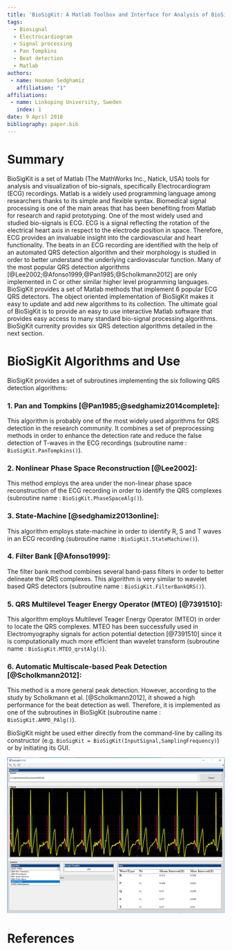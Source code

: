 ```yaml
---
title: 'BioSigKit: A Matlab Toolbox and Interface for Analysis of BioSignals'
tags:
  - Biosignal
  - Electrocardiogram
  - Signal processing
  - Pan Tompkins
  - Beat detection
  - Matlab
authors:
 - name: Hooman Sedghamiz
   affiliation: "1"
affiliations:
 - name: Linkoping University, Sweden
   index: 1
date: 9 April 2018
bibliography: paper.bib
---
```


# Summary
BioSigKit is a set of Matlab (The MathWorks Inc., Natick, USA) tools for analysis and visualization of bio-signals, specifically Electrocardiogram (ECG) recordings. Matlab is a widely used programming language among researchers thanks to its simple and flexible syntax. Biomedical signal processing is one of the main areas that has been benefiting from Matlab for research and rapid prototyping. One of the most widely used and studied bio-signals is ECG. ECG is a signal reflecting the rotation of the electrical heart axis in respect to the electrode position in space. Therefore, ECG provides an invaluable insight into the cardiovascular and heart functionality. The beats in an ECG recording are identified with the help of an automated QRS detection algorithm and their morphology is studied in order to better understand the underlying cardiovascular function. Many of the most popular QRS detection algorithms [@Lee2002;@Afonso1999;@Pan1985;@Scholkmann2012] are only implemented in C or other similar higher level programming languages. BioSigKit provides a set of Matlab methods that implement 6 popular ECG QRS detectors. The object oriented implementation of BioSigKit makes it easy to update and add new algorithms to its collection. The ultimate goal of BioSigKit is to provide an easy to use interactive Matlab software that provides easy access to many standard bio-signal processing algorithms. BioSigKit currenlty provides six QRS detection algorithms detailed in the next section.

# BioSigKit Algorithms and Use
BioSigKit provides a set of subroutines implementing the six following QRS detection algorithms:

### 1. Pan and Tompkins [@Pan1985;@sedghamiz2014complete]: 
This algorithm is probably one of the most widely used algorithms for QRS detection in the research community. It combines a set of preprocessing methods in order to enhance the detection rate and reduce the false detection of T-waves in the ECG recordings (subroutine name : ```BioSigKit.PanTompkins()```).

### 2. Nonlinear Phase Space Reconstruction [@Lee2002]: 
This method employs the area under the non-linear phase space reconstruction of the ECG recording in order to identify the QRS complexes (subroutine name : ```BioSigKit.PhaseSpaceAlg()```). 

### 3. State-Machine [@sedghamiz2013online]: 
This algorithm employs state-machine in order to identify R, S and T waves in an ECG recording (subroutine name : ```BioSigKit.StateMachine()```).

### 4. Filter Bank [@Afonso1999]: 
The filter bank method combines several band-pass filters in order to better delineate the QRS complexes. This algorithm is very similar to wavelet based QRS detectors (subroutine name : ```BioSigKit.FilterBankQRS()```).

### 5. QRS Multilevel Teager Energy Operator (MTEO) [@7391510]: 
This algorithm employs Multilevel Teager Energy Operator (MTEO) in order to locate the QRS complexes. MTEO has been successfully used in Electromyography signals for action potential detection [@7391510] since it is computationally much more efficient than wavelet transform (subroutine name : ```BioSigKit.MTEO_qrstAlg()```). 

### 6. Automatic Multiscale-based Peak Detection [@Scholkmann2012]: 
This method is a more general peak detection. However, according to the study by Scholkmann et al. [@Scholkmann2012], it showed a high performance for the beat detection as well. Therefore, it is implemented as one of the subroutines in BioSigKit (subroutine name : ```BioSigKit.AMPD_PAlg()```).

BioSigKit might be used either directly  from the command-line by calling its constructor (e.g. ```BioSigKit = BioSigKit(InputSignal,SamplingFrequency)```) or by initiating its GUI.

![Graphical User Interface of BioSigKit. The algorithm pop-up menu provides an easy way for the selection of the QRS detection algorithm. The statistics panel automatically computes mean, maximum and minimum detected intervals.](fig1.png)


# References
